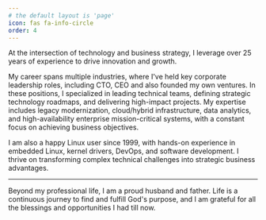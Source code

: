 ```yaml
---
# the default layout is 'page'
icon: fas fa-info-circle
order: 4
---
```


At the intersection of technology and business strategy, I leverage over 25 years of experience to drive innovation and growth.

My career spans multiple industries, where I've held key corporate leadership roles, including CTO, CEO and also founded my own ventures. In these positions, I specialized in leading technical teams, defining strategic technology roadmaps, and delivering high-impact projects. My expertise includes legacy modernization, cloud/hybrid infrastructure, data analytics, and high-availability enterprise mission-critical systems, with a constant focus on achieving business objectives.

I am also a happy Linux user since 1999, with hands-on experience in embedded Linux, kernel drivers, DevOps, and software development. I thrive on transforming complex technical challenges into strategic business advantages.

---
Beyond my professional life, I am a proud husband and father. Life is a continuous journey to find and fulfill God's purpose, and I am grateful for all the blessings and opportunities I had till now.